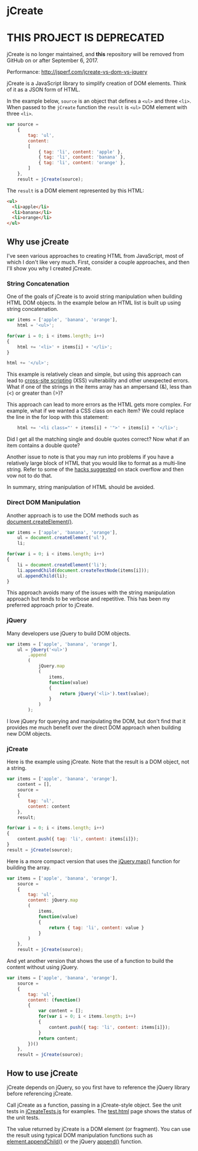 # jCreate #

# THIS PROJECT IS DEPRECATED
jCreate is no longer maintained, and **this** repository will be removed from GitHub on or after September 6, 2017.

Performance: http://jsperf.com/jcreate-vs-dom-vs-jquery

jCreate is a JavaScript library to simplify creation of DOM elements. Think of it as a JSON form of HTML.

In the example below, `source` is an object that defines a `<ul>` and three `<li>`. When passed to the `jCreate` function the `result` is `<ul>` DOM element with three `<li>`.

```javascript
var source =
	{
		tag: 'ul',
		content:
		[
			{ tag: 'li', content: 'apple' },
			{ tag: 'li', content: 'banana' },
			{ tag: 'li', content: 'orange' },
		]
	},
	result = jCreate(source);
```

The `result` is a DOM element represented by this HTML:

```html
<ul>
  <li>apple</li>
  <li>banana</li>
  <li>orange</li>
</ul>
```

## Why use jCreate ##

I've seen various approaches to creating HTML from JavaScript, most of which I don't like very much. First, consider a couple approaches, and then I'll show you why I created jCreate.

### String Concatenation ###

One of the goals of jCreate is to avoid string manipulation when building HTML DOM objects. In the example below an HTML list is built up using string concatenation.

```javascript
var items = ['apple', 'banana', 'orange'],
	html = '<ul>';

for(var i = 0; i < items.length; i++)
{
	html += '<li>' + items[i] + '</li>';
}

html += '</ul>';
```

This example is relatively clean and simple, but using this approach can lead to [cross-site scripting](xss) (XSS) vulterability and other unexpected errors. What if one of the strings in the items array has an ampersand (&), less than (<) or greater than (>)?

This approach can lead to more errors as the HTML gets more complex.  For example, what if we wanted a CSS class on each item? We could replace the line in the for loop with this statement:

```javascript
	html += '<li class="' + items[i] + '">' + items[i] + '</li>';
```

Did I get all the matching single and double quotes correct? Now what if an item contains a double quote?

Another issue to note is that you may run into problems if you have a relatively large block of HTML that you would like to format as a multi-line string. Refer to some of the [hacks suggested](multiline-strings) on stack overflow and then vow not to do that.

In summary, string manipulation of HTML should be avoided.

 [xss]: http://en.wikipedia.org/wiki/Cross-site_scripting
 [multiline-strings]: http://stackoverflow.com/questions/805107/how-to-create-multiline-strings

### Direct DOM Manipulation ###

Another approach is to use the DOM methods such as [document.createElement()](document.createElement).

```javascript
var items = ['apple', 'banana', 'orange'],
	ul = document.createElement('ul'),
	li;

for(var i = 0; i < items.length; i++)
{
	li = document.createElement('li');
	li.appendChild(document.createTextNode(items[i]));
	ul.appendChild(li);
}
```

This approach avoids many of the issues with the string manipulation approach but tends to be verbose and repetitive. This has been my preferred approach prior to jCreate.

 [document.createElement]: https://developer.mozilla.org/en-US/docs/DOM/Document.createElement

### jQuery ###

Many developers use jQuery to build DOM objects. 

```javascript
var items = ['apple', 'banana', 'orange'],
	ul = jQuery('<ul>')
		.append
		(
			jQuery.map
			(
				items,
				function(value)
				{
					return jQuery('<li>').text(value);
				}
			)
		);
```

I love jQuery for querying and manipulating the DOM, but don't find that it provides me much benefit over the direct DOM approach when building new DOM objects.

### jCreate ###

Here is the example using jCreate. Note that the result is a DOM object, not a string. 

```javascript
var items = ['apple', 'banana', 'orange'],
	content = [],
	source =
	{
		tag: 'ul',
		content: content
	},
	result;

for(var i = 0; i < items.length; i++)
{
	content.push({ tag: 'li', content: items[i]});
}
result = jCreate(source);
```

Here is a more compact version that uses the [jQuery.map()](jQuery.map) function for building the array.

```javascript
var items = ['apple', 'banana', 'orange'],
	source =
	{
		tag: 'ul',
		content: jQuery.map
		(
			items,
			function(value)
			{
				return { tag: 'li', content: value }
			}
		)
	},
	result = jCreate(source);
```

And yet another version that shows the use of a function to build the content without using jQuery.

```javascript
var items = ['apple', 'banana', 'orange'],
	source =
	{
		tag: 'ul',
		content: (function()
		{
			var content = [];
			for(var i = 0; i < items.length; i++)
			{
				content.push({ tag: 'li', content: items[i]});
			}
			return content;
		})()
	},
	result = jCreate(source);
```

 [jQuery.map]: http://api.jquery.com/jQuery.map/

## How to use jCreate ##

jCreate depends on jQuery, so you first have to reference the jQuery library before referencing jCreate.

Call jCreate as a function, passing in a jCreate-style object. See the unit tests in  [jCreateTests.js](test/unit/jCreateTests.js) for examples. The [test.html]() page shows the status of the unit tests.

The value returned by jCreate is a DOM element (or fragment). You can use the result using typical DOM manipulation functions such as [element.appendChild()][element.appendChild] or the jQuery [append()][jQuery.append] function.

 [test.html]: http://htmlpreview.github.com/?http://github.com/mercent/jcreate/blob/master/test/test.html 
 [element.appendChild]: https://developer.mozilla.org/en-US/docs/DOM/Node.appendChild
 [jQuery.append]: http://api.jquery.com/append/
